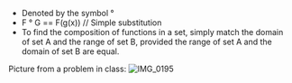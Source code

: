 - Denoted by the symbol °
- F ° G == F(g(x)) // Simple substitution
-  To find the composition of functions in a set, simply match the domain of set A and the range of set B, provided the range of set A and the domain of set B are equal.

Picture from a problem in class: ![IMG_0195](https://github.com/user-attachments/assets/7b7e838b-9a91-4729-89e6-91b5e1bf32f7)
